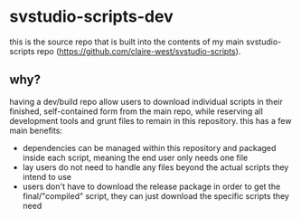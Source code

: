 # svstudio-scripts-dev
this is the source repo that is built into the contents of my main svstudio-scripts repo (https://github.com/claire-west/svstudio-scripts).

## why?
having a dev/build repo allow users to download individual scripts in their finished, self-contained form from the main repo, while reserving all development tools and grunt files to remain in this repository. this has a few main benefits:
- dependencies can be managed within this repository and packaged inside each script, meaning the end user only needs one file
- lay users do not need to handle any files beyond the actual scripts they intend to use
- users don't have to download the release package in order to get the final/"compiled" script, they can just download the specific scripts they need
